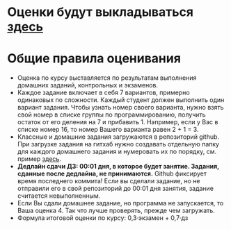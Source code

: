 # Оценки будут выкладываться [здесь](https://docs.google.com/spreadsheets/d/1Lh1EUBQta8djTnvddDQTq_HO4H51Qcw6eL0ldstIp44/edit#gid=530996348)

# Общие правила оценивания
- Оценка по курсу выставляется по результатам выполнения домашних заданий, контрольных и экзаменов.
- Каждое задание включает в себя 7 вариантов, примерно одинаковых по сложности. Каждый студент должен выполнить один вариант задания. Чтобы узнать номер своего варианта, нужно взять свой номер в списке группы по программированию, получить остаток от его деления на 7 и прибавить 1. Например, если у Вас в списке номер 16, то номер Вашего варианта равен 2 + 1 = 3.
- Классные и домашние задания загружаются в репозиторий github. При загрузке задания на гитхаб нужно создавать отдельную папку для каждого домашнего задания и нумеровать их по порядку, см. пример [здесь](https://github.com/morgan1189/HSE-Programming/tree/master/example_repo).
- **Дедлайн сдачи ДЗ: 00:01 дня, в которое будет занятие. Задания, сданные после дедлайна, не принимаются.** Github фиксирует время последнего коммита! Если вы сделали задание, но не отправили его в свой репозиторий до 00:01 дня занятия, задание считается невыполненным.
- Если Вы сдали домашнее задание, но программа не запускается, то Ваша оценка 4. Так что лучше проверять, прежде чем загружать.
- Формула итоговой оценки по курсу: 0,3·экзамен + 0,7·дз